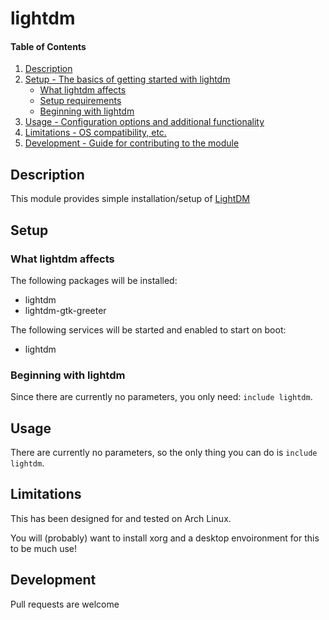 # lightdm

#### Table of Contents

1. [Description](#description)
2. [Setup - The basics of getting started with lightdm](#setup)
    * [What lightdm affects](#what-lightdm-affects)
    * [Setup requirements](#setup-requirements)
    * [Beginning with lightdm](#beginning-with-lightdm)
3. [Usage - Configuration options and additional functionality](#usage)
4. [Limitations - OS compatibility, etc.](#limitations)
5. [Development - Guide for contributing to the module](#development)

## Description

This module provides simple installation/setup of [LightDM](https://github.com/canonical/lightdm)

## Setup

### What lightdm affects

The following packages will be installed:
* lightdm
* lightdm-gtk-greeter

The following services will be started and enabled to start on boot:
* lightdm

### Beginning with lightdm

Since there are currently no parameters, you only need: `include lightdm`.

## Usage

There are currently no parameters, so the only thing you can do is `include lightdm`.

## Limitations

This has been designed for and tested on Arch Linux.

You will (probably) want to install xorg and a desktop envoironment for this to be much use!

## Development

Pull requests are welcome